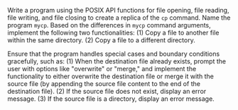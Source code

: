 Write a program using the POSIX API functions for file opening, file reading, file writing, and file closing to create a replica of the `cp` command. Name the program `mycp`. Based on the differences in `mycp` command arguments, implement the following two functionalities:
   (1) Copy a file to another file within the same directory.
   (2) Copy a file to a different directory.

Ensure that the program handles special cases and boundary conditions gracefully, such as:
   (1) When the destination file already exists, prompt the user with options like "overwrite" or "merge," and implement the functionality to either overwrite the destination file or merge it with the source file (by appending the source file content to the end of the destination file).
   (2) If the source file does not exist, display an error message.
   (3) If the source file is a directory, display an error message.